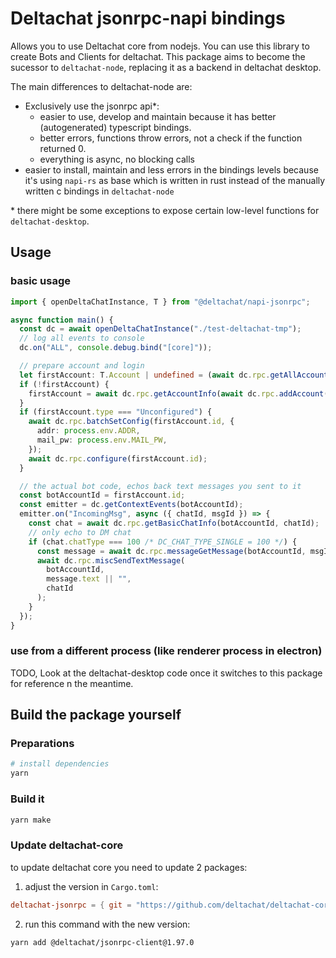 # Deltachat jsonrpc-napi bindings

Allows you to use Deltachat core from nodejs. You can use this library to create Bots and Clients for deltachat.
This package aims to become the sucessor to `deltachat-node`, replacing it as a backend in deltachat desktop.

The main differences to deltachat-node are:

- Exclusively use the jsonrpc api\*:
  - easier to use, develop and maintain because it has better (autogenerated) typescript bindings.
  - better errors, functions throw errors, not a check if the function returned 0.
  - everything is async, no blocking calls
- easier to install, maintain and less errors in the bindings levels
  because it's using `napi-rs` as base which is written in rust instead of the manually written c bindings in `deltachat-node`

\* there might be some exceptions to expose certain low-level functions for `deltachat-desktop`.

## Usage

### basic usage

```ts
import { openDeltaChatInstance, T } from "@deltachat/napi-jsonrpc";

async function main() {
  const dc = await openDeltaChatInstance("./test-deltachat-tmp");
  // log all events to console
  dc.on("ALL", console.debug.bind("[core]"));

  // prepare account and login
  let firstAccount: T.Account | undefined = (await dc.rpc.getAllAccounts())[0];
  if (!firstAccount) {
    firstAccount = await dc.rpc.getAccountInfo(await dc.rpc.addAccount());
  }
  if (firstAccount.type === "Unconfigured") {
    await dc.rpc.batchSetConfig(firstAccount.id, {
      addr: process.env.ADDR,
      mail_pw: process.env.MAIL_PW,
    });
    await dc.rpc.configure(firstAccount.id);
  }

  // the actual bot code, echos back text messages you sent to it
  const botAccountId = firstAccount.id;
  const emitter = dc.getContextEvents(botAccountId);
  emitter.on("IncomingMsg", async ({ chatId, msgId }) => {
    const chat = await dc.rpc.getBasicChatInfo(botAccountId, chatId);
    // only echo to DM chat
    if (chat.chatType === 100 /* DC_CHAT_TYPE_SINGLE = 100 */) {
      const message = await dc.rpc.messageGetMessage(botAccountId, msgId);
      await dc.rpc.miscSendTextMessage(
        botAccountId,
        message.text || "",
        chatId
      );
    }
  });
}
```

### use from a different process (like renderer process in electron)

TODO, Look at the deltachat-desktop code once it switches to this package for reference n the meantime.

## Build the package yourself

### Preparations

```sh
# install dependencies
yarn
```

### Build it

```sh
yarn make
```

### Update deltachat-core

to update deltachat core you need to update 2 packages:

1. adjust the version in `Cargo.toml`:

```toml
deltachat-jsonrpc = { git = "https://github.com/deltachat/deltachat-core-rust/", version = "1.97.0" }
```

2. run this command with the new version:

```sh
yarn add @deltachat/jsonrpc-client@1.97.0
```
